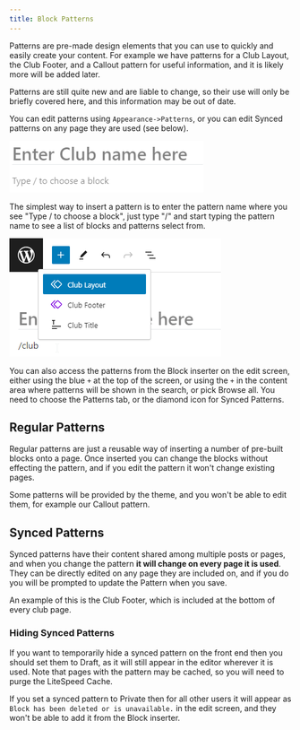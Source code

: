 ```yaml
---
title: Block Patterns
---
```


Patterns are pre-made design elements that you can use to quickly and easily create your content. For example we have patterns for a Club Layout, the Club Footer, and a Callout pattern for useful information, and it is likely more will be added later.

Patterns are still quite new and are liable to change, so their use will only be briefly covered here, and this information may be out of date.

You can edit patterns using `Appearance->Patterns`, or you can edit Synced patterns on any page they are used (see below).

![Choose A Block](assets/img/block-choose.png)

The simplest way to insert a pattern is to enter the pattern name where you see "Type / to choose a block", just type "/" and start typing the pattern name to see a list of blocks and patterns select from.

![Select A Pattern or Block](assets/img/block-select-pattern.png)

You can also access the patterns from the Block inserter on the edit screen, either using the blue `+` at the top of the screen, or using the `+` in the content area where patterns will be shown in the search, or pick Browse all. You need to choose the Patterns tab, or the diamond icon for Synced Patterns.

## Regular Patterns

Regular patterns are just a reusable way of inserting a number of pre-built blocks onto a page. Once inserted you can change the blocks without effecting the pattern, and if you edit the pattern it won't change existing pages.

Some patterns will be provided by the theme, and you won't be able to edit them, for example our Callout pattern.

## Synced Patterns

Synced patterns have their content shared among multiple posts or pages, and when you change the pattern **it will change on every page it is used**. They can be directly edited on any page they are included on, and if you do you will be prompted to update the Pattern when you save.

An example of this is the Club Footer, which is included at the bottom of every club page.

### Hiding Synced Patterns

If you want to temporarily hide a synced pattern on the front end then you should set them to Draft, as it will still appear in the editor wherever it is used. Note that pages with the pattern may be cached, so you will need to purge the LiteSpeed Cache.

If you set a synced pattern to Private then for all other users it will appear as `Block has been deleted or is unavailable.` in the edit screen, and they won't be able to add it from the Block inserter.
